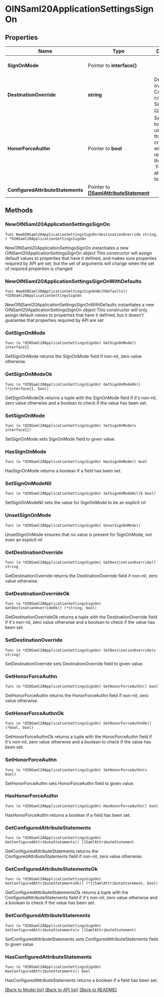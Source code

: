 # OINSaml20ApplicationSettingsSignOn

## Properties

Name | Type | Description | Notes
------------ | ------------- | ------------- | -------------
**SignOnMode** | Pointer to **interface{}** |  | [optional] [default to SAML_2_0]
**DestinationOverride** | **string** | Destination override for CASB configuration. See [CASB config guide](https://help.okta.com/en-us/Content/Topics/Apps/CASB-config-guide.htm) | 
**HonorForceAuthn** | Pointer to **bool** | Set to &#x60;true&#x60; to prompt users for their credentials when a SAML request has the &#x60;ForceAuthn&#x60; attribute set to &#x60;true&#x60; | [optional] 
**ConfiguredAttributeStatements** | Pointer to [**[]SamlAttributeStatement**](SamlAttributeStatement.md) |  | [optional] 

## Methods

### NewOINSaml20ApplicationSettingsSignOn

`func NewOINSaml20ApplicationSettingsSignOn(destinationOverride string, ) *OINSaml20ApplicationSettingsSignOn`

NewOINSaml20ApplicationSettingsSignOn instantiates a new OINSaml20ApplicationSettingsSignOn object
This constructor will assign default values to properties that have it defined,
and makes sure properties required by API are set, but the set of arguments
will change when the set of required properties is changed

### NewOINSaml20ApplicationSettingsSignOnWithDefaults

`func NewOINSaml20ApplicationSettingsSignOnWithDefaults() *OINSaml20ApplicationSettingsSignOn`

NewOINSaml20ApplicationSettingsSignOnWithDefaults instantiates a new OINSaml20ApplicationSettingsSignOn object
This constructor will only assign default values to properties that have it defined,
but it doesn't guarantee that properties required by API are set

### GetSignOnMode

`func (o *OINSaml20ApplicationSettingsSignOn) GetSignOnMode() interface{}`

GetSignOnMode returns the SignOnMode field if non-nil, zero value otherwise.

### GetSignOnModeOk

`func (o *OINSaml20ApplicationSettingsSignOn) GetSignOnModeOk() (*interface{}, bool)`

GetSignOnModeOk returns a tuple with the SignOnMode field if it's non-nil, zero value otherwise
and a boolean to check if the value has been set.

### SetSignOnMode

`func (o *OINSaml20ApplicationSettingsSignOn) SetSignOnMode(v interface{})`

SetSignOnMode sets SignOnMode field to given value.

### HasSignOnMode

`func (o *OINSaml20ApplicationSettingsSignOn) HasSignOnMode() bool`

HasSignOnMode returns a boolean if a field has been set.

### SetSignOnModeNil

`func (o *OINSaml20ApplicationSettingsSignOn) SetSignOnModeNil(b bool)`

 SetSignOnModeNil sets the value for SignOnMode to be an explicit nil

### UnsetSignOnMode
`func (o *OINSaml20ApplicationSettingsSignOn) UnsetSignOnMode()`

UnsetSignOnMode ensures that no value is present for SignOnMode, not even an explicit nil
### GetDestinationOverride

`func (o *OINSaml20ApplicationSettingsSignOn) GetDestinationOverride() string`

GetDestinationOverride returns the DestinationOverride field if non-nil, zero value otherwise.

### GetDestinationOverrideOk

`func (o *OINSaml20ApplicationSettingsSignOn) GetDestinationOverrideOk() (*string, bool)`

GetDestinationOverrideOk returns a tuple with the DestinationOverride field if it's non-nil, zero value otherwise
and a boolean to check if the value has been set.

### SetDestinationOverride

`func (o *OINSaml20ApplicationSettingsSignOn) SetDestinationOverride(v string)`

SetDestinationOverride sets DestinationOverride field to given value.


### GetHonorForceAuthn

`func (o *OINSaml20ApplicationSettingsSignOn) GetHonorForceAuthn() bool`

GetHonorForceAuthn returns the HonorForceAuthn field if non-nil, zero value otherwise.

### GetHonorForceAuthnOk

`func (o *OINSaml20ApplicationSettingsSignOn) GetHonorForceAuthnOk() (*bool, bool)`

GetHonorForceAuthnOk returns a tuple with the HonorForceAuthn field if it's non-nil, zero value otherwise
and a boolean to check if the value has been set.

### SetHonorForceAuthn

`func (o *OINSaml20ApplicationSettingsSignOn) SetHonorForceAuthn(v bool)`

SetHonorForceAuthn sets HonorForceAuthn field to given value.

### HasHonorForceAuthn

`func (o *OINSaml20ApplicationSettingsSignOn) HasHonorForceAuthn() bool`

HasHonorForceAuthn returns a boolean if a field has been set.

### GetConfiguredAttributeStatements

`func (o *OINSaml20ApplicationSettingsSignOn) GetConfiguredAttributeStatements() []SamlAttributeStatement`

GetConfiguredAttributeStatements returns the ConfiguredAttributeStatements field if non-nil, zero value otherwise.

### GetConfiguredAttributeStatementsOk

`func (o *OINSaml20ApplicationSettingsSignOn) GetConfiguredAttributeStatementsOk() (*[]SamlAttributeStatement, bool)`

GetConfiguredAttributeStatementsOk returns a tuple with the ConfiguredAttributeStatements field if it's non-nil, zero value otherwise
and a boolean to check if the value has been set.

### SetConfiguredAttributeStatements

`func (o *OINSaml20ApplicationSettingsSignOn) SetConfiguredAttributeStatements(v []SamlAttributeStatement)`

SetConfiguredAttributeStatements sets ConfiguredAttributeStatements field to given value.

### HasConfiguredAttributeStatements

`func (o *OINSaml20ApplicationSettingsSignOn) HasConfiguredAttributeStatements() bool`

HasConfiguredAttributeStatements returns a boolean if a field has been set.


[[Back to Model list]](../README.md#documentation-for-models) [[Back to API list]](../README.md#documentation-for-api-endpoints) [[Back to README]](../README.md)


